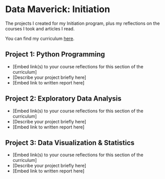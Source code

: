 # Data Maverick: Initiation

The projects I created for my Initiation program, plus my reflections on the courses I took and articles I read.

You can find my curriculum [here](/curriculum.md).

## Project 1: Python Programming

- [Embed link(s) to your course reflections for this section of the curriculum]
- [Describe your project briefly here]
- [Embed link to written report here]

## Project 2: Exploratory Data Analysis

- [Embed link(s) to your course reflections for this section of the curriculum]
- [Describe your project briefly here]
- [Embed link to written report here]

## Project 3: Data Visualization & Statistics

- [Embed link(s) to your course reflections for this section of the curriculum]
- [Describe your project briefly here]
- [Embed link to written report here]
